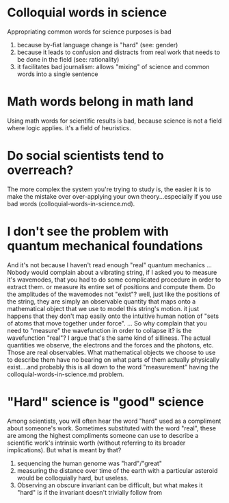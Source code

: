 # Colloquial words in science

Appropriating common words for science purposes is bad
1. because by-fiat language change is "hard" (see: gender)
2. because it leads to confusion and distracts from real work that needs to be
   done in the field (see: rationality)
3. it facilitates bad journalism: allows "mixing" of science and common words
   into a single sentence

# Math words belong in math land

Using math words for scientific results is bad, because science is not a field
where logic applies. it's a field of heuristics.

# Do social scientists tend to overreach?

The more complex the system you're trying to study is, the easier it is to make
the mistake over over-applying your own theory...especially if you use bad words
(colloquial-words-in-science.md).

# I don't see the problem with quantum mechanical foundations

And it's not because I haven't read enough "real" quantum mechanics
...
Nobody would complain about a vibrating string, if I asked you to measure it's
wavemodes, that you had to do some complicated procedure in order to extract
them. or measure its entire set of positions and compute them. Do the amplitudes
of the wavemodes not "exist"? well, just like the positions of the string, they
are simply an observable quantity that maps onto a mathematical object that we
use to model this string's motion. it just happens that they don't map easily
onto the intuitive human notion of "sets of atoms that move together under
force".
...
So why complain that you need to "measure" the wavefunction in order to collapse
it? is the wavefunction "real"? I argue that's the same kind of silliness. The
actual quantities we observe, the electrons and the forces and the photons, etc.
Those are real observables. What mathematical objects we choose to use to
describe them have no bearing on what parts of them actually physically
exist....and probably this is all down to the word "measurement" having the
colloquial-words-in-science.md problem.

# "Hard" science is "good" science

Among scientists, you will often hear the word "hard" used as a compliment about
someone's work. Sometimes substituted with the word "real", these are among the
highest compliments someone can use to describe a scientific work's intrinsic
worth (without referring to its broader implications). But what is meant by
that?
1. sequencing the human genome was "hard"/"great"
2. measuring the distance over time of the earth with a particular asteroid
   would be colloquially hard, but useless.
3. Observing an obscure invariant can be difficult, but what makes it "hard" is
   if the invariant doesn't trivially follow from


